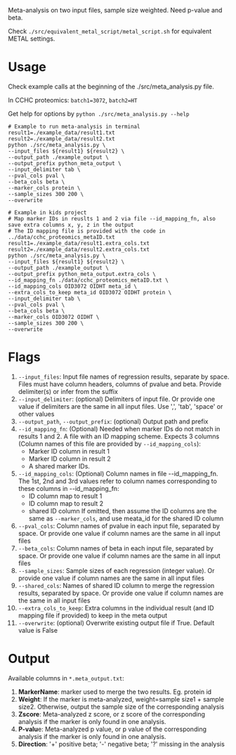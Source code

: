 Meta-analysis on two input files, sample size weighted. Need p-value and beta.

Check ```./src/equivalent_metal_script/metal_script.sh``` for equivalent METAL settings.

# Usage
Check example calls at the beginning of the ./src/meta_analysis.py file.

In CCHC proteomics: ```batch1=3072```, ```batch2=HT```

Get help for options by ```python ./src/meta_analysis.py --help```

```
# Example to run meta-analysis in terminal
result1=./example_data/result1.txt
result2=./example_data/result2.txt
python ./src/meta_analysis.py \
--input_files ${result1} ${result2} \
--output_path ./example_output \
--output_prefix python_meta_output \
--input_delimiter tab \
--pval_cols pval \
--beta_cols beta \
--marker_cols protein \
--sample_sizes 300 200 \
--overwrite

# Example in kids project
# Map marker IDs in reuslts 1 and 2 via file --id_mapping_fn, also save extra columns x, y, z in the output
# The ID mapping file is provided with the code in ../data/cchc_proteomics_metaID.txt
result1=./example_data/result1.extra_cols.txt
result2=./example_data/result2.extra_cols.txt
python ./src/meta_analysis.py \
--input_files ${result1} ${result2} \
--output_path ./example_output \
--output_prefix python_meta_output.extra_cols \
--id_mapping_fn ./data/cchc_proteomics_metaID.txt \
--id_mapping_cols OID3072 OIDHT meta_id \
--extra_cols_to_keep meta_id OID3072 OIDHT protein \
--input_delimiter tab \
--pval_cols pval \
--beta_cols beta \
--marker_cols OID3072 OIDHT \
--sample_sizes 300 200 \
--overwrite

```

# Flags
1. ```--input_files```: Input file names of regression results, separate by space. Files must have column headers, columns of pvalue and beta. Provide delimiter(s) or infer from the suffix
2. ```--input_delimiter```: (optional) Delimiters of input file. Or provide one value if delimiters are the same in all input files. Use ',', 'tab', 'space' or other values
3. ```--output_path```, ```--output_prefix```: (optional) Output path and prefix
4. ```--id_mapping_fn```: (Optional) Needed when marker IDs do not match in results 1 and 2. A file with an ID mapping scheme. Expects 3 columns (Column names of this file are provided by ```--id_mapping_cols```):
    * Marker ID column in result 1
    * Marker ID column in result 2
    * A shared marker IDs.
6. ```--id_mapping_cols```: (Optional) Column names in file --id_mapping_fn. The 1st, 2nd and 3rd values refer to column names corresponding to these columns in --id_mapping_fn:
    * ID column map to result 1
    * ID column map to result 2
    * shared ID column 
    If omitted, then assume the ID columns are the same as ```--marker_cols```, and use meata_id for the shared ID column 
7. ```--pval_cols```: Column names of pvalue in each input file, separated by space. Or provide one value if column names are the same in all input files
8. ```--beta_cols```: Column names of beta in each input file, separated by space. Or provide one value if column names are the same in all input files
9. ```--sample_sizes```: Sample sizes of each regression (integer value). Or provide one value if column names are the same in all input files
10. ```--shared_cols```: Names of shared ID column to merge the regression results, separated by space. Or provide one value if column names are the same in all input files
11. ```--extra_cols_to_keep```: Extra columns in the individual result (and ID mapping file if provided) to keep in the meta output
12. ```--overwrite```: (optional) Overwrite existing output file if True. Default value is False


# Output
Available columns in ```*.meta_output.txt```:

1. **MarkerName**: marker used to merge the two results. Eg. protein id
2. **Weight**: If the marker is meta-analyzed, weight=sample size1 + sample size2. Otherwise, output the sample size of the corresponding analysis
3. **Zscore**: Meta-analyzed z score, or z score of the corresponding analysis if the marker is only found in one analysis.
4. **P-valu**e: Meta-analyzed p value, or p value of the corresponding analysis if the marker is only found in one analysis.
5. **Direction**: '+' positive beta; '-' negative beta; '?' missing in the analysis
   